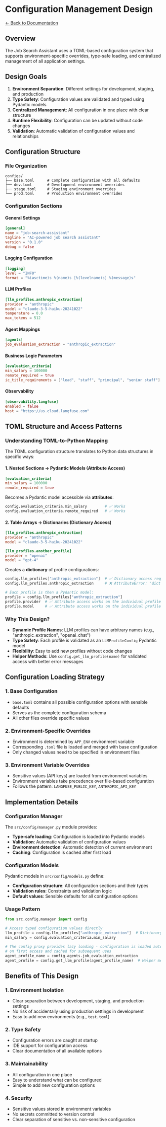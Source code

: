 # Configuration Management Design

[← Back to Documentation](../README.md)

## Overview

The Job Search Assistant uses a TOML-based configuration system that supports environment-specific overrides, type-safe loading, and centralized management of all application settings.

## Design Goals

1. **Environment Separation**: Different settings for development, staging, and production
2. **Type Safety**: Configuration values are validated and typed using Pydantic models
3. **Centralized Management**: All configuration in one place with clear structure
4. **Runtime Flexibility**: Configuration can be updated without code changes
5. **Validation**: Automatic validation of configuration values and relationships

## Configuration Structure

### File Organization

```
configs/
├── base.toml      # Complete configuration with all defaults
├── dev.toml       # Development environment overrides
├── stage.toml     # Staging environment overrides
└── prod.toml      # Production environment overrides
```

### Configuration Sections

#### General Settings
```toml
[general]
name = "job-search-assistant"
tagline = "AI-powered job search assistant"
version = "0.1.0"
debug = false
```

#### Logging Configuration
```toml
[logging]
level = "INFO"
format = "%(asctime)s %(name)s [%(levelname)s] %(message)s"
```

#### LLM Profiles
```toml
[llm_profiles.anthropic_extraction]
provider = "anthropic"
model = "claude-3-5-haiku-20241022"
temperature = 0.0
max_tokens = 512
```

#### Agent Mappings
```toml
[agents]
job_evaluation_extraction = "anthropic_extraction"
```

#### Business Logic Parameters
```toml
[evaluation_criteria]
min_salary = 100000
remote_required = true
ic_title_requirements = ["lead", "staff", "principal", "senior staff"]
```

#### Observability
```toml
[observability.langfuse]
enabled = false
host = "https://us.cloud.langfuse.com"
```

## TOML Structure and Access Patterns

### Understanding TOML-to-Python Mapping

The TOML configuration structure translates to Python data structures in specific ways:

#### 1. Nested Sections → Pydantic Models (Attribute Access)
```toml
[evaluation_criteria]
min_salary = 100000
remote_required = true
```
Becomes a Pydantic model accessible via **attributes**:
```python
config.evaluation_criteria.min_salary        # ✅ Works
config.evaluation_criteria.remote_required   # ✅ Works
```

#### 2. Table Arrays → Dictionaries (Dictionary Access)
```toml
[llm_profiles.anthropic_extraction]
provider = "anthropic"
model = "claude-3-5-haiku-20241022"

[llm_profiles.another_profile]
provider = "openai"
model = "gpt-4"
```
Creates a **dictionary** of profile configurations:
```python
config.llm_profiles["anthropic_extraction"]  # ✅ Dictionary access required
config.llm_profiles.anthropic_extraction     # ❌ AttributeError: 'dict' has no attribute

# Each profile is then a Pydantic model:
profile = config.llm_profiles["anthropic_extraction"]
profile.provider  # ✅ Attribute access works on the individual profile
profile.model     # ✅ Attribute access works on the individual profile
```

### Why This Design?

- **Dynamic Profile Names**: LLM profiles can have arbitrary names (e.g., "anthropic_extraction", "openai_chat")
- **Type Safety**: Each profile is validated as an `LLMProfileConfig` Pydantic model
- **Flexibility**: Easy to add new profiles without code changes
- **Helper Methods**: Use `config.get_llm_profile(name)` for validated access with better error messages

## Configuration Loading Strategy

### 1. Base Configuration
- `base.toml` contains all possible configuration options with sensible defaults
- Serves as the complete configuration schema
- All other files override specific values

### 2. Environment-Specific Overrides
- Environment is determined by `APP_ENV` environment variable
- Corresponding `.toml` file is loaded and merged with base configuration
- Only changed values need to be specified in environment files

### 3. Environment Variable Overrides
- Sensitive values (API keys) are loaded from environment variables
- Environment variables take precedence over file-based configuration
- Follows the pattern: `LANGFUSE_PUBLIC_KEY`, `ANTHROPIC_API_KEY`

## Implementation Details

### Configuration Manager
The `src/config/manager.py` module provides:

- **Type-safe loading**: Configuration is loaded into Pydantic models
- **Validation**: Automatic validation of configuration values
- **Environment detection**: Automatic detection of current environment
- **Caching**: Configuration is cached after first load

### Configuration Models
Pydantic models in `src/config/models.py` define:

- **Configuration structure**: All configuration sections and their types
- **Validation rules**: Constraints and validation logic
- **Default values**: Sensible defaults for all configuration options

### Usage Pattern
```python
from src.config.manager import config

# Access typed configuration values directly
llm_profile = config.llm_profiles["anthropic_extraction"]  # Dictionary access for profiles
min_salary = config.evaluation_criteria.min_salary

# The config proxy provides lazy loading - configuration is loaded automatically
# on first access and cached for subsequent uses
agent_profile_name = config.agents.job_evaluation_extraction
agent_profile = config.get_llm_profile(agent_profile_name)  # Helper method handles dict access
```

## Benefits of This Design

### 1. Environment Isolation
- Clear separation between development, staging, and production settings
- No risk of accidentally using production settings in development
- Easy to add new environments (e.g., `test.toml`)

### 2. Type Safety
- Configuration errors are caught at startup
- IDE support for configuration access
- Clear documentation of all available options

### 3. Maintainability
- All configuration in one place
- Easy to understand what can be configured
- Simple to add new configuration options

### 4. Security
- Sensitive values stored in environment variables
- No secrets committed to version control
- Clear separation of sensitive vs. non-sensitive configuration
